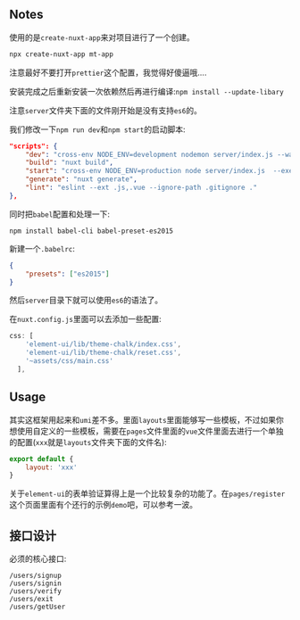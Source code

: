 ## Notes
使用的是`create-nuxt-app`来对项目进行了一个创建。

```bash
npx create-nuxt-app mt-app 
```

注意最好不要打开`prettier`这个配置，我觉得好傻逼哦....

安装完成之后重新安装一次依赖然后再进行编译:`npm install --update-libary`

注意`server`文件夹下面的文件刚开始是没有支持`es6`的。

我们修改一下`npm run dev`和`npm start`的启动脚本:

```json
"scripts": {
    "dev": "cross-env NODE_ENV=development nodemon server/index.js --watch server --exec babel-node",
    "build": "nuxt build",
    "start": "cross-env NODE_ENV=production node server/index.js  --exec babel-node",
    "generate": "nuxt generate",
    "lint": "eslint --ext .js,.vue --ignore-path .gitignore ."
},
```

同时把`babel`配置和处理一下:

```
npm install babel-cli babel-preset-es2015
```
新建一个`.babelrc`:

```json
{
    "presets": ["es2015"]
}
```

然后`server`目录下就可以使用`es6`的语法了。

在`nuxt.config.js`里面可以去添加一些配置:
```js
css: [
    'element-ui/lib/theme-chalk/index.css',
    'element-ui/lib/theme-chalk/reset.css',
    '~assets/css/main.css'
  ],
```

## Usage

其实这框架用起来和`umi`差不多。里面`layouts`里面能够写一些模板，不过如果你想使用自定义的一些模板，需要在`pages`文件里面的`vue`文件里面去进行一个单独的配置(`xxx`就是`layouts`文件夹下面的文件名):

```js
export default {
    layout: 'xxx' 
}
```

关于`element-ui`的表单验证算得上是一个比较复杂的功能了。在`pages/register`这个页面里面有个还行的示例`demo`吧，可以参考一波。

## 接口设计

必须的核心接口:
```
/users/signup
/users/signin
/users/verify
/users/exit
/users/getUser
```